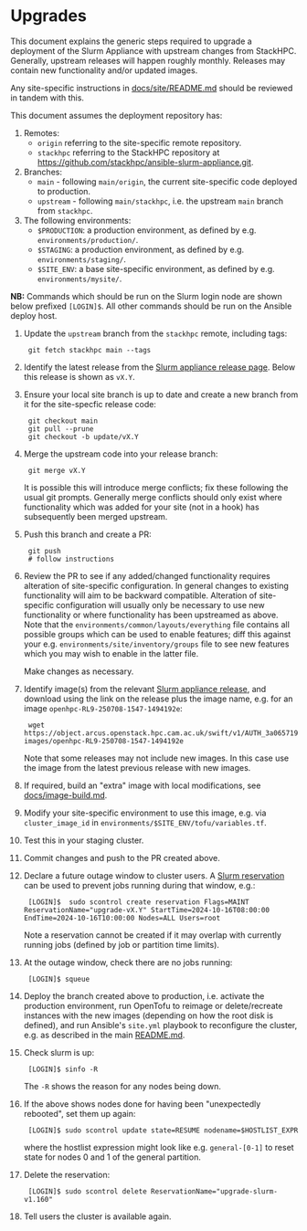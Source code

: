 # Upgrades

This document explains the generic steps required to upgrade a deployment of the Slurm Appliance with upstream changes from StackHPC.
Generally, upstream releases will happen roughly monthly. Releases may contain new functionality and/or updated images.

Any site-specific instructions in [docs/site/README.md](site/README.md) should be reviewed in tandem with this.

This document assumes the deployment repository has:
1. Remotes:
    - `origin` referring to the site-specific remote repository.
    - `stackhpc` referring to the StackHPC repository at https://github.com/stackhpc/ansible-slurm-appliance.git.
2. Branches:
    - `main` - following `main/origin`, the current site-specific code deployed to production.
    - `upstream` - following `main/stackhpc`, i.e. the upstream `main` branch from `stackhpc`.
3. The following environments:
    - `$PRODUCTION`: a production environment, as defined by e.g. `environments/production/`.
    - `$STAGING`: a production environment, as defined by e.g. `environments/staging/`.
    - `$SITE_ENV`: a base site-specific environment, as defined by e.g. `environments/mysite/`.

**NB:** Commands which should be run on the Slurm login node are shown below prefixed `[LOGIN]$`.
All other commands should be run on the Ansible deploy host.

1. Update the `upstream` branch from the `stackhpc` remote, including tags:

        git fetch stackhpc main --tags

1. Identify the latest release from the [Slurm appliance release page](https://github.com/stackhpc/ansible-slurm-appliance/releases). Below this release is shown as `vX.Y`.

1. Ensure your local site branch is up to date and create a new branch from it for the
   site-specfic release code:

        git checkout main
        git pull --prune
        git checkout -b update/vX.Y

1. Merge the upstream code into your release branch:

        git merge vX.Y

   It is possible this will introduce merge conflicts; fix these following the usual git 
   prompts. Generally merge conflicts should only exist where functionality which was added
   for your site (not in a hook) has subsequently been merged upstream.

1. Push this branch and create a PR:

        git push
        # follow instructions

1. Review the PR to see if any added/changed functionality requires alteration of
   site-specific configuration. In general changes to existing functionality will aim to be
   backward compatible. Alteration of site-specific configuration will usually only be
   necessary to use new functionality or where functionality has been upstreamed as above.
   Note that the `environments/common/layouts/everything` file contains all possible
   groups which can be used to enable features; diff this against your e.g.
   `environments/site/inventory/groups` file to see new features which you may
   wish to enable in the latter file.

   Make changes as necessary.

1. Identify image(s) from the relevant [Slurm appliance release](https://github.com/stackhpc/ansible-slurm-appliance/releases), and download
   using the link on the release plus the image name, e.g. for an image `openhpc-RL9-250708-1547-1494192e`:

        wget https://object.arcus.openstack.hpc.cam.ac.uk/swift/v1/AUTH_3a06571936a0424bb40bc5c672c4ccb1/openhpc-images/openhpc-RL9-250708-1547-1494192e

    Note that some releases may not include new images. In this case use the image from the latest previous release with new images.

1. If required, build an "extra" image with local modifications, see [docs/image-build.md](./image-build.md).

1. Modify your site-specific environment to use this image, e.g. via `cluster_image_id` in `environments/$SITE_ENV/tofu/variables.tf`.

1. Test this in your staging cluster.

1. Commit changes and push to the PR created above.

1. Declare a future outage window to cluster users. A [Slurm reservation](https://slurm.schedmd.com/scontrol.html#lbAQ) can be
   used to prevent jobs running during that window, e.g.:

        [LOGIN]$  sudo scontrol create reservation Flags=MAINT ReservationName="upgrade-vX.Y" StartTime=2024-10-16T08:00:00 EndTime=2024-10-16T10:00:00 Nodes=ALL Users=root

   Note a reservation cannot be created if it may overlap with currently running jobs (defined by job or partition time limits).

1. At the outage window, check there are no jobs running:

        [LOGIN]$ squeue

1. Deploy the branch created above to production, i.e. activate the production environment, run OpenTofu to reimage or
delete/recreate instances with the new images (depending on how the root disk is defined), and run Ansible's `site.yml`
playbook to reconfigure the cluster, e.g. as described in the main [README.md](../README.md).

1. Check slurm is up:

        [LOGIN]$ sinfo -R
   
   The `-R` shows the reason for any nodes being down.

1. If the above shows nodes done for having been "unexpectedly rebooted", set them up again:

        [LOGIN]$ sudo scontrol update state=RESUME nodename=$HOSTLIST_EXPR

    where the hostlist expression might look like e.g. `general-[0-1]` to reset state for nodes 0 and 1 of the general partition.

1. Delete the reservation:

        [LOGIN]$ sudo scontrol delete ReservationName="upgrade-slurm-v1.160"

1. Tell users the cluster is available again.

